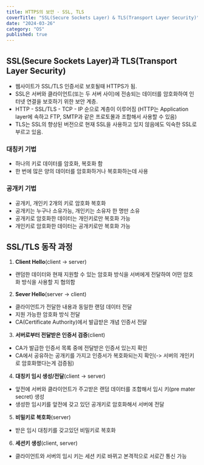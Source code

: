```yaml
---
title: HTTPS의 보안 - SSL, TLS
coverTitle: "SSL(Secure Sockets Layer) & TLS(Transport Layer Security)"
date: "2024-03-26"
category: "OS"
published: true
---
```


## SSL(Secure Sockets Layer)과 TLS(Transport Layer Security)

- 웹사이트가 SSL/TLS 인증서로 보호될때 HTTPS가 됨.
- SSL은 서버와 클라이언트(또는 두 서버 사이)에 전송되는 데이터를 암호화하여 인터넷 연결을 보호하기 위한 보안 계층.
- HTTP - SSL/TLS - TCP - IP 순으로 계층이 이루어짐 (HTTP는 Application layer에 속하고 FTP, SMTP과 같은 프로토몰과 조합해서 사용할 수 있음)
- TLS는 SSL의 향상된 버전으로 현재 SSL을 사용하고 있지 않음에도 익숙한 SSL로 부르고 있음.

### 대칭키 기법

- 하나의 키로 데이터를 암호화, 복호화 함
- 한 번에 많은 양의 데이터를 암호화하거나 복호화하는데 사용

### 공개키 기법

- 공개키, 개인키 2개의 키로 암호화 복호화
- 공개키는 누구나 소유가능, 개인키는 소유자 한 명만 소유
- 공개키로 암호화한 데이터는 개인키로만 복호화 가능
- 개인키로 암호화한 데이터는 공개키로만 복호화 가능

## SSL/TLS 동작 과정

1. **Client Hello**(client -> server)

- 랜덤한 데이터와 현재 지원할 수 있는 암호화 방식을 서버에게 전달하여 어떤 암호화 방식을 사용할 지 협의함

2. **Sever Hello**(server -> client)

- 클라이언트가 전달한 내용과 동일한 랜덤 데이터 전달
- 지원 가능한 암호화 방식 전달
- CA(Certificate Authority)에서 발급받은 개념 인증서 전달

3. **서버로부터 전달받은 인증서 검증**(client)

- CA가 발급한 인증서 목록 중에 전달받은 인증서 있는지 확인
- CA에서 공유하는 공개키를 가지고 인증서가 복호화되는지 확인(-> 서버의 개인키로 암호화했다는게 검증됨)

4. **대칭키 임시 생성/전달**(client -> server)

- 앞전에 서버와 클라이언트가 주고받은 랜덤 데이터를 조합해서 임시 키(pre mater secret) 생성
- 생성한 임시키를 앞전에 갖고 있던 공개키로 암호화해서 서버에 전달

5. **비밀키로 복호화**(server)

- 받은 임시 대칭키를 갖고있던 비밀키로 복호화

6. **세션키 생성**(client, server)

- 클라이언트와 서버의 임시 키는 세션 키로 바뀌고 본격적으로 서로간 통신 가능
